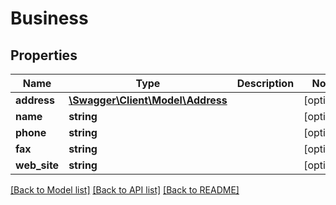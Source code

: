 # Business

## Properties
Name | Type | Description | Notes
------------ | ------------- | ------------- | -------------
**address** | [**\Swagger\Client\Model\Address**](Address.md) |  | [optional] 
**name** | **string** |  | [optional] 
**phone** | **string** |  | [optional] 
**fax** | **string** |  | [optional] 
**web_site** | **string** |  | [optional] 

[[Back to Model list]](../../README.md#documentation-for-models) [[Back to API list]](../../README.md#documentation-for-api-endpoints) [[Back to README]](../../README.md)


